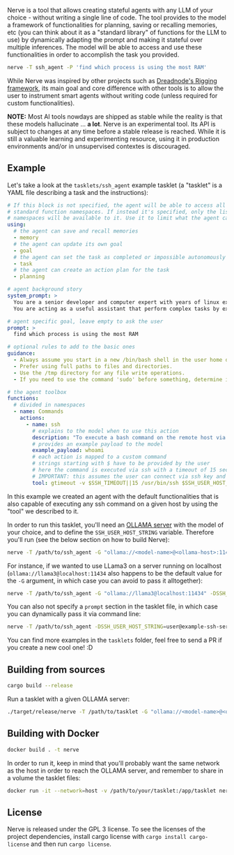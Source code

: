Nerve is a tool that allows creating stateful agents with any LLM of your choice - without writing a single line of code. 
The tool provides to the model a framework of functionalities for planning, saving or recalling memories, etc (you can think about it as a "standard library" of functions for the LLM to use) by dynamically adapting the prompt and making it stateful over multiple inferences. The model will be able to access and use these functionalities in order to accomplish the task you provided.

```sh
nerve -T ssh_agent -P 'find which process is using the most RAM'
```

While Nerve was inspired by other projects such as [Dreadnode's Rigging framework](https://github.com/dreadnode/rigging), its main goal and core difference with other tools is to allow the user to instrument smart agents without writing code (unless required for custom functionalities).

**NOTE:** Most AI tools nowdays are shipped as stable while the reality is that these models hallucinate ... **a lot**. Nerve is an experimental tool. Its API is subject to changes at any time before a stable release is reached. While it is still a valuable learning and experimenting resource, using it in production environments and/or in unsupervised contextes is discouraged.

## Example

Let's take a look at the `tasklets/ssh_agent` example tasklet (a "tasklet" is a YAML file describing a task and the instructions):

```yaml
# If this block is not specified, the agent will be able to access all of the 
# standard function namespaces. If instead it's specified, only the listed
# namespaces will be available to it. Use it to limit what the agent can do.
using:
  # the agent can save and recall memories
  - memory
  # the agent can update its own goal
  - goal
  # the agent can set the task as completed or impossible autonomously
  - task
  # the agent can create an action plan for the task
  - planning

# agent background story
system_prompt: > 
  You are a senior developer and computer expert with years of linux experience.
  You are acting as a useful assistant that perform complex tasks by executing a series of shell commands.

# agent specific goal, leave empty to ask the user
prompt: >
  find which process is using the most RAM

# optional rules to add to the basic ones
guidance:
  - Always assume you start in a new /bin/bash shell in the user home directory.
  - Prefer using full paths to files and directories.
  - Use the /tmp directory for any file write operations.
  - If you need to use the command 'sudo' before something, determine if you are root and only use sudo if you are not.

# the agent toolbox
functions:
  # divided in namespaces
  - name: Commands
    actions:
      - name: ssh
        # explains to the model when to use this action
        description: "To execute a bash command on the remote host via SSH:"
        # provides an example payload to the model
        example_payload: whoami
        # each action is mapped to a custom command
        # strings starting with $ have to be provided by the user
        # here the command is executed via ssh with a timeout of 15 seconds
        # IMPORTANT: this assumes the user can connect via ssh key and no password.
        tool: gtimeout -v $SSH_TIMEOUT||15 /usr/bin/ssh $SSH_USER_HOST_STRING
```

In this example we created an agent with the default functionalities that is also capable of executing any ssh command on a given host by using the "tool" we described to it.

In order to run this tasklet, you'll need an [OLLAMA server](https://ollama.ai/) with the model of your choice, and to define the `SSH_USER_HOST_STRING` variable. Therefore you'll run (see the below section on how to build Nerve):

```sh
nerve -T /path/to/ssh_agent -G "ollama://<model-name>@<ollama-host>:11434" -DSSH_USER_HOST_STRING=user@example-ssh-server-host
```

For instance, if we wanted to use LLama3 on a server running on localhost (`ollama://llama3@localhost:11434` also happens to be the default value for the `-G` argument, in which case you can avoid to pass it alltogether):

```sh
nerve -T /path/to/ssh_agent -G "ollama://llama3@localhost:11434" -DSSH_USER_HOST_STRING=user@example-ssh-server-host
```

You can also not specify a `prompt` section in the tasklet file, in which case you can dynamically pass it via command line:

```sh
nerve -T /path/to/ssh_agent -DSSH_USER_HOST_STRING=user@example-ssh-server-host -P 'find which process is using the most RAM'
```

You can find more examples in the `tasklets` folder, feel free to send a PR if you create a new cool one! :D

## Building from sources

```sh
cargo build --release
```

Run a tasklet with a given OLLAMA server:

```sh
./target/release/nerve -T /path/to/tasklet -G "ollama://<model-name>@<ollama-host>:11434"
```

## Building with Docker

```sh
docker build . -t nerve
```

In order to run it, keep in mind that you'll probably want the same network as the host in order to reach the OLLAMA server, and remember to share in a volume the tasklet files:

```sh
docker run -it --network=host -v /path/to/your/tasklet:/app/tasklet nerve -h
```

## License

Nerve is released under the GPL 3 license. To see the licenses of the project dependencies, install cargo license with `cargo install cargo-license` and then run `cargo license`.
